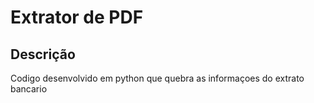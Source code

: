 # Extrator de PDF 


## Descrição

Codigo desenvolvido em python que quebra as informaçoes do extrato bancario
